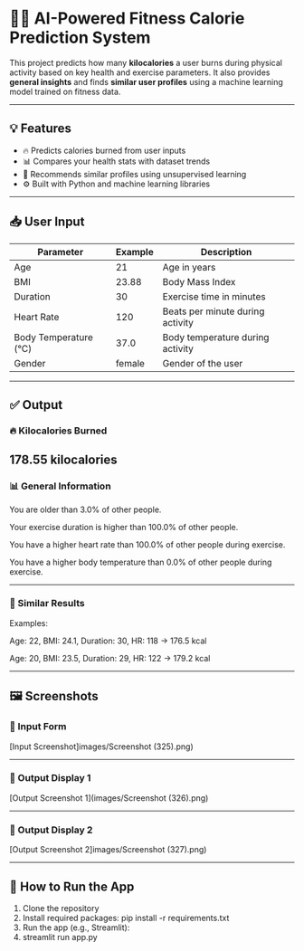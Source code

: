 # 🏃‍♀️ AI-Powered Fitness Calorie Prediction System

This project predicts how many **kilocalories** a user burns during physical activity based on key health and exercise parameters. It also provides **general insights** and finds **similar user profiles** using a machine learning model trained on fitness data.

---

## 💡 Features

- 🔥 Predicts calories burned from user inputs
- 📊 Compares your health stats with dataset trends
- 🔁 Recommends similar profiles using unsupervised learning
- ⚙️ Built with Python and machine learning libraries

---

## 📥 User Input

| Parameter             | Example | Description                              |
|-----------------------|---------|------------------------------------------|
| Age                   | 21      | Age in years                              |
| BMI                   | 23.88   | Body Mass Index                           |
| Duration              | 30      | Exercise time in minutes                  |
| Heart Rate            | 120     | Beats per minute during activity          |
| Body Temperature (°C) | 37.0    | Body temperature during activity          |
| Gender                | female  | Gender of the user                        |

---

## ✅ Output

### 🔥 Kilocalories Burned

178.55 kilocalories
---

### 📊 General Information

You are older than 3.0% of other people.

Your exercise duration is higher than 100.0% of other people.

You have a higher heart rate than 100.0% of other people during exercise.

You have a higher body temperature than 0.0% of other people during exercise.

---

### 🔁 Similar Results

Examples:

Age: 22, BMI: 24.1, Duration: 30, HR: 118 → 176.5 kcal

Age: 20, BMI: 23.5, Duration: 29, HR: 122 → 179.2 kcal

---

## 🖼️ Screenshots

### 🔹 Input Form

[Input Screenshot]images/Screenshot (325).png)

---

### 🔹 Output Display 1

[Output Screenshot 1](images/Screenshot (326).png)

---
### 🔹 Output Display 2

[Output Screenshot 2]images/Screenshot (327).png)

---

## 🚀 How to Run the App

1. Clone the repository
2. Install required packages:
pip install -r requirements.txt
3. Run the app (e.g., Streamlit):
4. streamlit run app.py
